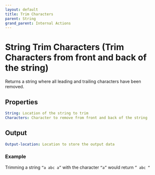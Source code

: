 ```yaml
---
layout: default
title: Trim Characters
parent: String
grand_parent: Internal Actions
---
```

# String Trim Characters (Trim Characters from front and back of the string)
Returns a string where all leading and trailing characters have been removed.

## Properties
```yaml
String: Location of the string to trim
Characters: Character to remove from front and back of the string
```

## Output
```yaml
Output-location: Location to store the output data
```

### Example
Trimming a string `“a abc a”` with the character `“a”` would return `” abc “`
